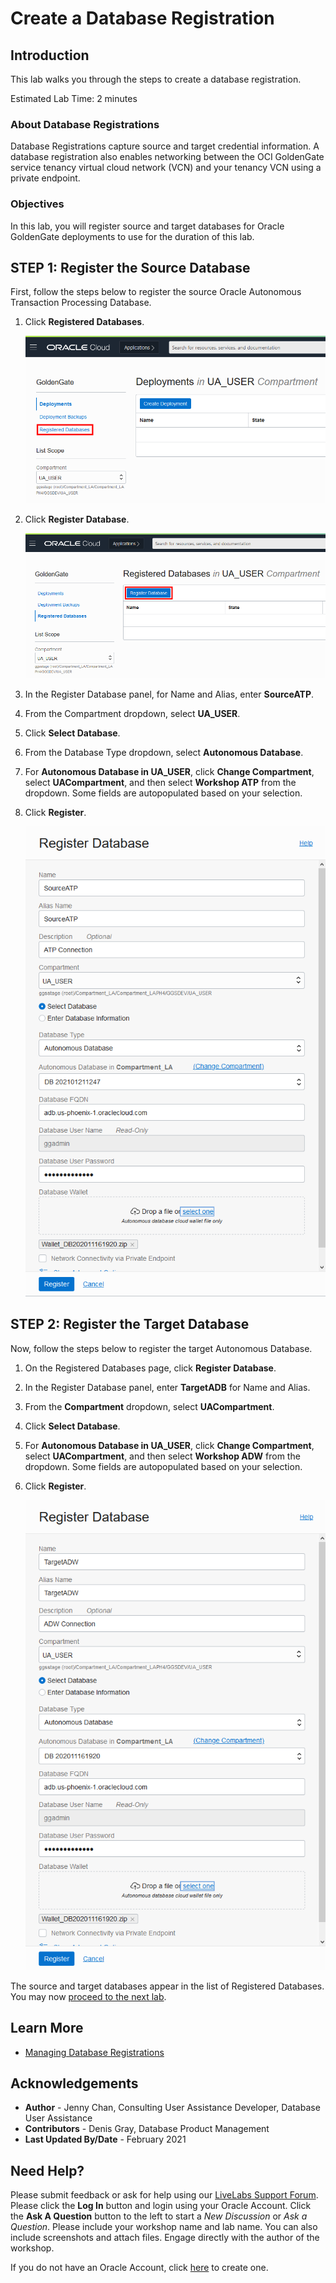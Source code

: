 # Create a Database Registration

## Introduction

This lab walks you through the steps to create a database registration.

Estimated Lab Time: 2 minutes

### About Database Registrations
Database Registrations capture source and target credential information. A database registration also enables networking between the OCI GoldenGate service tenancy virtual cloud network (VCN) and your tenancy VCN using a private endpoint.

### Objectives
In this lab, you will register source and target databases for Oracle GoldenGate deployments to use for the duration of this lab.

## **STEP 1**: Register the Source Database

First, follow the steps below to register the source Oracle Autonomous Transaction Processing Database.

1. Click **Registered Databases**.

    ![Click Registered Databases](images/01-01-ggs-registerdb.png "Click Registered Databases")

2. Click **Register Database**.

    ![Click Register Database](images/01-02-ggs-registerdb.png "Click Register Database")

3. In the Register Database panel, for Name and Alias, enter **SourceATP**.

4. From the Compartment dropdown, select **UA_USER**.

5. Click **Select Database**.

6. From the Database Type dropdown, select **Autonomous Database**.

7. For **Autonomous Database in UA\_USER**, click **Change Compartment**, select **UACompartment**, and then select **Workshop ATP** from the dropdown. Some fields are autopopulated based on your selection.

8. Click **Register**.

    ![Source Database details](images/01_01_12_regSourceDB.png)

## **STEP 2:** Register the Target Database

Now, follow the steps below to register the target Autonomous Database.

1. On the Registered Databases page, click **Register Database**.

2. In the Register Database panel, enter **TargetADB** for Name and Alias.

3. From the **Compartment** dropdown, select **UACompartment**.

4. Click **Select Database**.

5. For **Autonomous Database in UA\_USER**, click **Change Compartment**, select **UACompartment**, and then select **Workshop ADW** from the dropdown. Some fields are autopopulated based on your selection.

10. Click **Register**.

    ![Target Database details](images/02_10-ggs-regDB_target.png)

The source and target databases appear in the list of Registered Databases. You may now [proceed to the next lab](#next).

## Learn More

* [Managing Database Registrations](https://docs-uat.us.oracle.com/en/cloud/paas/goldengate-service/using/database-registrations.html)

## Acknowledgements
* **Author** - Jenny Chan, Consulting User Assistance Developer, Database User Assistance
* **Contributors** -  Denis Gray, Database Product Management
* **Last Updated By/Date** - February 2021

## Need Help?
Please submit feedback or ask for help using our [LiveLabs Support Forum](https://community.oracle.com/tech/developers/categories/livelabsdiscussions). Please click the **Log In** button and login using your Oracle Account. Click the **Ask A Question** button to the left to start a *New Discussion* or *Ask a Question*.  Please include your workshop name and lab name.  You can also include screenshots and attach files.  Engage directly with the author of the workshop.

If you do not have an Oracle Account, click [here](https://profile.oracle.com/myprofile/account/create-account.jspx) to create one.
